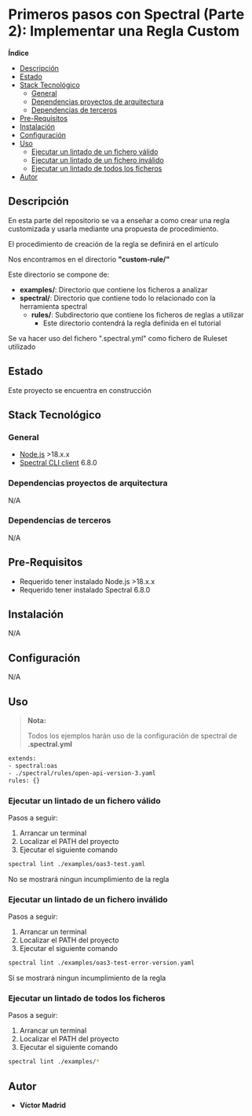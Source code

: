 <h1>Primeros pasos con Spectral (Parte 2): Implementar una Regla Custom</h1>





**Índice**
- [Descripción](#descripción)
- [Estado](#estado)
- [Stack Tecnológico](#stack-tecnológico)
  - [General](#general)
  - [Dependencias proyectos de arquitectura](#dependencias-proyectos-de-arquitectura)
  - [Dependencias de terceros](#dependencias-de-terceros)
- [Pre-Requisitos](#pre-requisitos)
- [Instalación](#instalación)
- [Configuración](#configuración)
- [Uso](#uso)
  - [Ejecutar un lintado de un fichero válido](#ejecutar-un-lintado-de-un-fichero-válido)
  - [Ejecutar un lintado de un fichero inválido](#ejecutar-un-lintado-de-un-fichero-inválido)
  - [Ejecutar un lintado de todos los ficheros](#ejecutar-un-lintado-de-todos-los-ficheros)
- [Autor](#autor)





## Descripción

En esta parte del repositorio se va a enseñar a como crear una regla customizada y usarla mediante una propuesta de procedimiento.

El procedimiento de creación de la regla se definirá en el artículo

Nos encontramos en el directorio **"custom-rule/"**

Este directorio se compone de:

* **examples/**: Directorio que contiene los ficheros a analizar
* **spectral/**: Directorio que contiene todo lo relacionado con la herramienta spectral
  * **rules/**: Subdirectorio que contiene los ficheros de reglas a utilizar
    * Este directorio contendrá la regla definida en el tutorial

Se va hacer uso del fichero ".spectral.yml" como fichero de Ruleset utilizado





## Estado

Este proyecto se encuentra en construcción





## Stack Tecnológico

### General

* [Node.js](https://nodejs.org/es) >18.x.x
* [Spectral CLI client](https://meta.stoplight.io/docs/spectral/9ffa04e052cc1-spectral-cli) 6.8.0


### Dependencias proyectos de arquitectura

N/A


### Dependencias de terceros

N/A





## Pre-Requisitos

* Requerido tener instalado Node.js >18.x.x
* Requerido tener instalado Spectral 6.8.0





## Instalación

N/A





## Configuración

N/A





## Uso

>**Nota:**
>
>Todos los ejemplos harán uso de la configuración de spectral de **.spectral.yml**

```bash
extends:
- spectral:oas
- ./spectral/rules/open-api-version-3.yaml
rules: {}
```



### Ejecutar un lintado de un fichero válido

Pasos a seguir:

1. Arrancar un terminal
2. Localizar el PATH del proyecto
3. Ejecutar el siguiente comando

```bash
spectral lint ./examples/oas3-test.yaml
```

No se mostrará ningun incumplimiento de la regla


### Ejecutar un lintado de un fichero inválido

Pasos a seguir:

1. Arrancar un terminal
2. Localizar el PATH del proyecto
3. Ejecutar el siguiente comando

```bash
spectral lint ./examples/oas3-test-error-version.yaml
```

Sí se mostrará ningun incumplimiento de la regla


### Ejecutar un lintado de todos los ficheros

Pasos a seguir:

1. Arrancar un terminal
2. Localizar el PATH del proyecto
3. Ejecutar el siguiente comando

```bash
spectral lint ./examples/*
```





## Autor

* **Víctor Madrid**